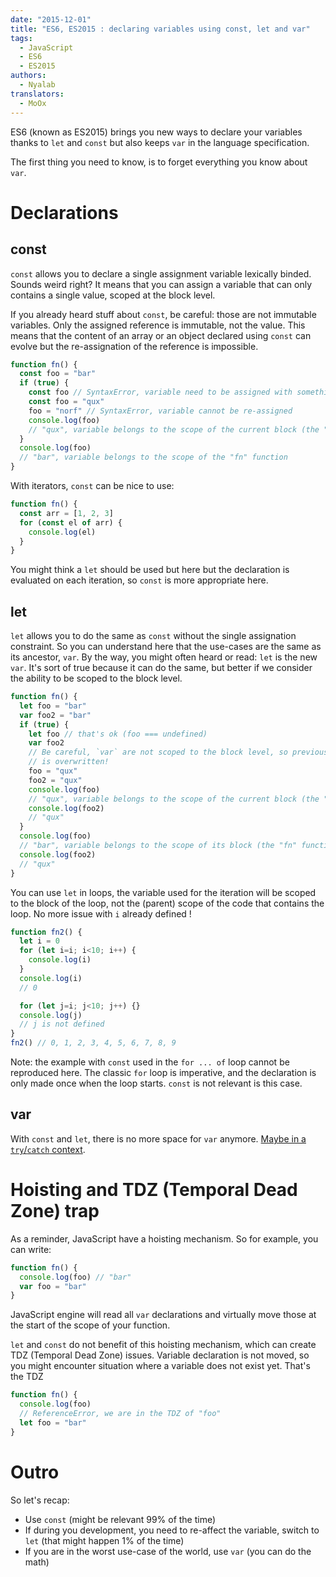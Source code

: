 ```yaml
---
date: "2015-12-01"
title: "ES6, ES2015 : declaring variables using const, let and var"
tags:
  - JavaScript
  - ES6
  - ES2015
authors:
  - Nyalab
translators:
  - MoOx
---
```


ES6 (known as ES2015) brings you new ways to declare your variables thanks to
`let` and `const` but also keeps `var` in the language specification.

The first thing you need to know, is to forget everything you know about `var`.

# Declarations

## const

`const` allows you to declare a single assignment variable lexically binded.
Sounds weird right? It means that you can assign a variable that can only
contains a single value, scoped at the block level.

If you already heard stuff about `const`, be careful: those are not immutable
variables. Only the assigned reference is immutable, not the value.
This means that the content of an array or an object declared using `const`
can evolve but the re-assignation of the reference is impossible.

```js
function fn() {
  const foo = "bar"
  if (true) {
    const foo // SyntaxError, variable need to be assigned with something
    const foo = "qux"
    foo = "norf" // SyntaxError, variable cannot be re-assigned
    console.log(foo)
    // "qux", variable belongs to the scope of the current block (the "if")
  }
  console.log(foo)
  // "bar", variable belongs to the scope of the "fn" function
}
```

With iterators, `const` can be nice to use:

```js
function fn() {
  const arr = [1, 2, 3]
  for (const el of arr) {
    console.log(el)
  }
}
```

You might think a `let` should be used but here but the declaration is evaluated
on each iteration, so `const` is more appropriate here.

## let

`let` allows you to do the same as `const` without the single assignation
constraint. So you can understand here that the use-cases are the same as its
ancestor, `var`.
By the way, you might often heard or read: `let` is the new `var`.
It's sort of true because it can do the same, but better if we consider the
ability to be scoped to the block level.

```js
function fn() {
  let foo = "bar"
  var foo2 = "bar"
  if (true) {
    let foo // that's ok (foo === undefined)
    var foo2
    // Be careful, `var` are not scoped to the block level, so previous foo2
    // is overwritten!
    foo = "qux"
    foo2 = "qux"
    console.log(foo)
    // "qux", variable belongs to the scope of the current block (the "if")
    console.log(foo2)
    // "qux"
  }
  console.log(foo)
  // "bar", variable belongs to the scope of its block (the "fn" function)
  console.log(foo2)
  // "qux"
}
```

You can use `let` in loops, the variable used for the iteration will be scoped
to the block of the loop, not the (parent) scope of the code that contains the
loop. No more issue with `i` already defined !

```js
function fn2() {
  let i = 0
  for (let i=i; i<10; i++) {
    console.log(i)
  }
  console.log(i)
  // 0

  for (let j=i; j<10; j++) {}
  console.log(j)
  // j is not defined
}
fn2() // 0, 1, 2, 3, 4, 5, 6, 7, 8, 9
```

Note: the example with `const` used in the `for ... of` loop cannot be
reproduced here.
The classic `for` loop is imperative, and the declaration is only made once when
the loop starts. `const` is not relevant is this case.

## var

With `const` and `let`, there is no more space for `var` anymore.
[Maybe in a `try`/`catch` context](https://twitter.com/getify/status/658662478528643072).

# Hoisting and TDZ (Temporal Dead Zone) trap

As a reminder, JavaScript have a hoisting mechanism. So for example, you can
write:

```js
function fn() {
  console.log(foo) // "bar"
  var foo = "bar"
}
```

JavaScript engine will read all `var` declarations and virtually move those at
the start of the scope of your function.

`let` and `const` do not benefit of this hoisting mechanism, which can create
TDZ (Temporal Dead Zone) issues. Variable declaration is not moved, so you might
encounter situation where a variable does not exist yet. That's the TDZ

```js
function fn() {
  console.log(foo)
  // ReferenceError, we are in the TDZ of "foo"
  let foo = "bar"
}
```

# Outro

So let's recap:

- Use `const` (might be relevant 99% of the time)
- If during you development, you need to re-affect the variable, switch to
`let` (that might happen 1% of the time)
- If you are in the worst use-case of the world, use `var` (you can do the math)
